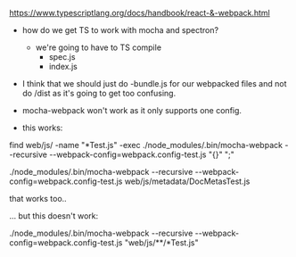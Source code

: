 https://www.typescriptlang.org/docs/handbook/react-&-webpack.html

- how do we get TS to work with mocha and spectron?

    - we're going to have to TS compile
        - spec.js
        - index.js

- I think that we should just do -bundle.js for our webpacked files and not do
  /dist as it's going to get too confusing.

- mocha-webpack won't work as it only supports one config.


- this works:

 find web/js/ -name "*Test.js" -exec ./node_modules/.bin/mocha-webpack --recursive --webpack-config=webpack.config-test.js "{}" ";"

 ./node_modules/.bin/mocha-webpack --recursive --webpack-config=webpack.config-test.js web/js/metadata/DocMetasTest.js

 that works too..

 ... but this doesn't work:


./node_modules/.bin/mocha-webpack --recursive --webpack-config=webpack.config-test.js "web/js/**/*Test.js"
